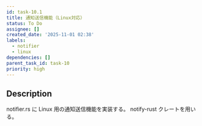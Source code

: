 ```yaml
---
id: task-10.1
title: 通知送信機能（Linux対応）
status: To Do
assignee: []
created_date: '2025-11-01 02:38'
labels:
  - notifier
  - linux
dependencies: []
parent_task_id: task-10
priority: high
---
```


## Description

<!-- SECTION:DESCRIPTION:BEGIN -->
notifier.rs に Linux 用の通知送信機能を実装する。
notify-rust クレートを用いる。
<!-- SECTION:DESCRIPTION:END -->
